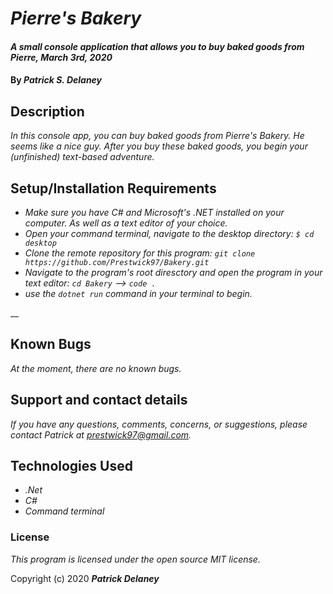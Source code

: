 # _Pierre's Bakery_

#### _A small console application that allows you to buy baked goods from Pierre, March 3rd, 2020_

#### By _**Patrick S. Delaney**_

## Description

_In this console app, you can buy baked goods from Pierre's Bakery. He seems like a nice guy. After you buy these baked goods, you begin your (unfinished) text-based adventure._

## Setup/Installation Requirements

* _Make sure you have C# and Microsoft's .NET installed on your computer. As well as a text editor of your choice._
* _Open your command terminal, navigate to the desktop directory: ```$ cd desktop```_
* _Clone the remote repository for this program: ```git clone https://github.com/Prestwick97/Bakery.git```_
* _Navigate to the program's root diresctory and open the program in your text editor: ```cd Bakery```  -->  ```code .```_
* _use the ```dotnet run``` command in your terminal to begin._

__

## Known Bugs

_At the moment, there are no known bugs._

## Support and contact details

_If you have any questions, comments, concerns, or suggestions, please contact Patrick at prestwick97@gmail.com._

## Technologies Used

* _.Net_
* _C#_
* _Command terminal_

### License

*This program is licensed under the open source MIT license.*

Copyright (c) 2020 **_Patrick Delaney_**
